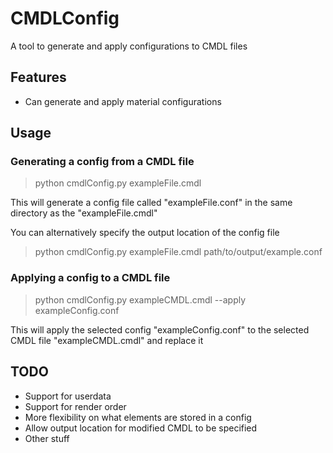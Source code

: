 # CMDLConfig
A tool to generate and apply configurations to CMDL files

## Features
- Can generate and apply material configurations

## Usage
### Generating a config from a CMDL file
> python cmdlConfig.py exampleFile.cmdl

This will generate a config file called "exampleFile.conf" in the same directory as the "exampleFile.cmdl"

You can alternatively specify the output location of the config file
> python cmdlConfig.py exampleFile.cmdl path/to/output/example.conf

### Applying a config to a CMDL file
> python cmdlConfig.py exampleCMDL.cmdl --apply exampleConfig.conf

This will apply the selected config "exampleConfig.conf" to the selected CMDL file "exampleCMDL.cmdl" and replace it

## TODO
- Support for userdata
- Support for render order
- More flexibility on what elements are stored in a config
- Allow output location for modified CMDL to be specified
- Other stuff